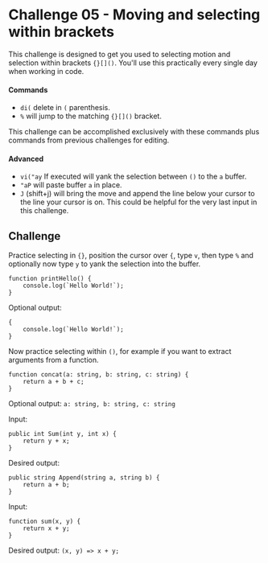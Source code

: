 # Challenge 05 - Moving and selecting within brackets

This challenge is designed to get you used to selecting motion and selection within brackets `{}[]()`.
You'll use this practically every single day when working in code.

#### Commands

* `di(` delete in `(` parenthesis.
* `%` will jump to the matching `{}[]()` bracket.

This challenge can be accomplished exclusively with these commands plus commands from previous challenges for editing.

#### Advanced

* `vi("ay` If executed will yank the selection between `()` to the `a` buffer.
* `"aP` will paste buffer `a` in place.
* `J` (shift+j) will bring the move and append the line below your cursor to the line your cursor is on.
This could be helpful for the very last input in this challenge.

## Challenge

Practice selecting in `{}`, position the cursor over `{`, type `v`, then type `%` and optionally now type `y` to yank the selection into the buffer.

```
function printHello() {
    console.log(`Hello World!`);
}
```

Optional output:
```
{
    console.log(`Hello World!`);
}
```

Now practice selecting within `()`, for example if you want to extract arguments from a function.

```
function concat(a: string, b: string, c: string) {
    return a + b + c;
}
```

Optional output: `a: string, b: string, c: string`

Input:

```
public int Sum(int y, int x) {
    return y + x;
}
```

Desired output:

```
public string Append(string a, string b) {
    return a + b;
}
```

Input:

```
function sum(x, y) {
    return x + y;
}
```

Desired output: `(x, y) => x + y;`